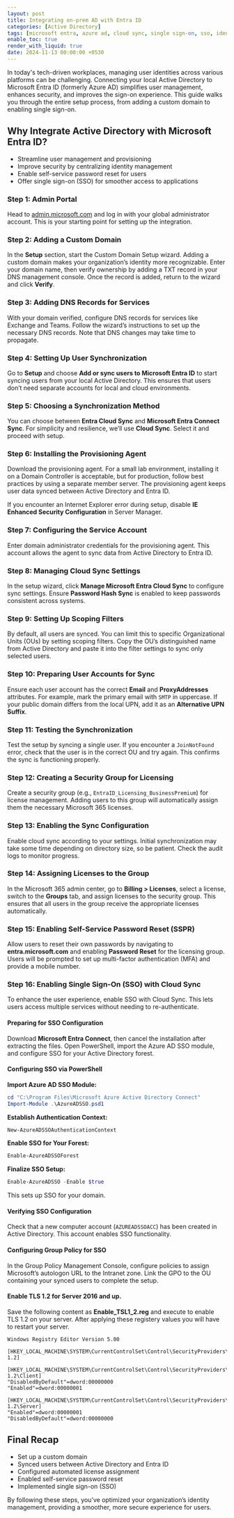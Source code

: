 ```yaml
---
layout: post
title: Integrating on-prem AD with Entra ID
categories: [Active Directory]
tags: [microsoft entra, azure ad, cloud sync, single sign-on, sso, identity, hybrid cloud]
enable_toc: true
render_with_liquid: true
date: 2024-11-13 00:00:00 +0530
---
```



In today's tech-driven workplaces, managing user identities across various platforms can be challenging. Connecting your local Active Directory to Microsoft Entra ID (formerly Azure AD) simplifies user management, enhances security, and improves the sign-on experience. This guide walks you through the entire setup process, from adding a custom domain to enabling single sign-on.

## Why Integrate Active Directory with Microsoft Entra ID?

- Streamline user management and provisioning
- Improve security by centralizing identity management
- Enable self-service password reset for users
- Offer single sign-on (SSO) for smoother access to applications


### Step 1: Admin Portal

Head to [admin.microsoft.com](https://admin.microsoft.com) and log in with your global administrator account. This is your starting point for setting up the integration.

### Step 2: Adding a Custom Domain

In the **Setup** section, start the Custom Domain Setup wizard. Adding a custom domain makes your organization’s identity more recognizable. Enter your domain name, then verify ownership by adding a TXT record in your DNS management console. Once the record is added, return to the wizard and click **Verify**.

### Step 3: Adding DNS Records for Services

With your domain verified, configure DNS records for services like Exchange and Teams. Follow the wizard’s instructions to set up the necessary DNS records. Note that DNS changes may take time to propagate.

### Step 4: Setting Up User Synchronization

Go to **Setup** and choose **Add or sync users to Microsoft Entra ID** to start syncing users from your local Active Directory. This ensures that users don’t need separate accounts for local and cloud environments.

### Step 5: Choosing a Synchronization Method

You can choose between **Entra Cloud Sync** and **Microsoft Entra Connect Sync**. For simplicity and resilience, we’ll use **Cloud Sync**. Select it and proceed with setup.

### Step 6: Installing the Provisioning Agent

Download the provisioning agent. For a small lab environment, installing it on a Domain Controller is acceptable, but for production, follow best practices by using a separate member server. The provisioning agent keeps user data synced between Active Directory and Entra ID.

If you encounter an Internet Explorer error during setup, disable **IE Enhanced Security Configuration** in Server Manager.

### Step 7: Configuring the Service Account

Enter domain administrator credentials for the provisioning agent. This account allows the agent to sync data from Active Directory to Entra ID.

### Step 8: Managing Cloud Sync Settings

In the setup wizard, click **Manage Microsoft Entra Cloud Sync** to configure sync settings. Ensure **Password Hash Sync** is enabled to keep passwords consistent across systems.

### Step 9: Setting Up Scoping Filters

By default, all users are synced. You can limit this to specific Organizational Units (OUs) by setting scoping filters. Copy the OU’s distinguished name from Active Directory and paste it into the filter settings to sync only selected users.

### Step 10: Preparing User Accounts for Sync

Ensure each user account has the correct **Email** and **ProxyAddresses** attributes. For example, mark the primary email with `SMTP` in uppercase. If your public domain differs from the local UPN, add it as an **Alternative UPN Suffix**.

### Step 11: Testing the Synchronization

Test the setup by syncing a single user. If you encounter a `JoinNotFound` error, check that the user is in the correct OU and try again. This confirms the sync is functioning properly.

### Step 12: Creating a Security Group for Licensing

Create a security group (e.g., `EntraID_Licensing_BusinessPremium`) for license management. Adding users to this group will automatically assign them the necessary Microsoft 365 licenses.

### Step 13: Enabling the Sync Configuration

Enable cloud sync according to your settings. Initial synchronization may take some time depending on directory size, so be patient. Check the audit logs to monitor progress.

### Step 14: Assigning Licenses to the Group

In the Microsoft 365 admin center, go to **Billing > Licenses**, select a license, switch to the **Groups** tab, and assign licenses to the security group. This ensures that all users in the group receive the appropriate licenses automatically.

### Step 15: Enabling Self-Service Password Reset (SSPR)

Allow users to reset their own passwords by navigating to **entra.microsoft.com** and enabling **Password Reset** for the licensing group. Users will be prompted to set up multi-factor authentication (MFA) and provide a mobile number.

### Step 16: Enabling Single Sign-On (SSO) with Cloud Sync

To enhance the user experience, enable SSO with Cloud Sync. This lets users access multiple services without needing to re-authenticate.

#### Preparing for SSO Configuration

Download **Microsoft Entra Connect**, then cancel the installation after extracting the files. Open PowerShell, import the Azure AD SSO module, and configure SSO for your Active Directory forest.

#### Configuring SSO via PowerShell

**Import Azure AD SSO Module:**

```powershell
cd "C:\Program Files\Microsoft Azure Active Directory Connect"
Import-Module .\AzureADSSO.psd1
```

**Establish Authentication Context:**

```powershell
New-AzureADSSOAuthenticationContext
```

**Enable SSO for Your Forest:**

```powershell
Enable-AzureADSSOForest
```

**Finalize SSO Setup:**

```powershell
Enable-AzureADSSO -Enable $true
```

This sets up SSO for your domain.

#### Verifying SSO Configuration

Check that a new computer account (`AZUREADSSOACC`) has been created in Active Directory. This account enables SSO functionality.

#### Configuring Group Policy for SSO

In the Group Policy Management Console, configure policies to assign Microsoft’s autologon URL to the Intranet zone. Link the GPO to the OU containing your synced users to complete the setup.

#### Enable TLS 1.2 for Server 2016 and up.

Save the following content as **Enable_TSL1_2.reg** and execute to enable TLS 1.2 on your server.
After applying these registery values you will have to restart your server.

```
Windows Registry Editor Version 5.00

[HKEY_LOCAL_MACHINE\SYSTEM\CurrentControlSet\Control\SecurityProviders\SCHANNEL\TLS 1.2]

[HKEY_LOCAL_MACHINE\SYSTEM\CurrentControlSet\Control\SecurityProviders\SCHANNEL\TLS 1.2\Client]
"DisabledByDefault"=dword:00000000
"Enabled"=dword:00000001

[HKEY_LOCAL_MACHINE\SYSTEM\CurrentControlSet\Control\SecurityProviders\SCHANNEL\TLS 1.2\Server]
"Enabled"=dword:00000001
"DisabledByDefault"=dword:00000000

```
## Final Recap

- Set up a custom domain
- Synced users between Active Directory and Entra ID
- Configured automated license assignment
- Enabled self-service password reset
- Implemented single sign-on (SSO)

By following these steps, you’ve optimized your organization’s identity management, providing a smoother, more secure experience for users.

